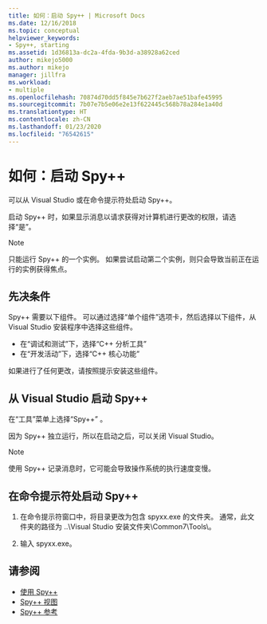 ```yaml
---
title: 如何：启动 Spy++ | Microsoft Docs
ms.date: 12/16/2018
ms.topic: conceptual
helpviewer_keywords:
- Spy++, starting
ms.assetid: 1d36813a-dc2a-4fda-9b3d-a38928a62ced
author: mikejo5000
ms.author: mikejo
manager: jillfra
ms.workload:
- multiple
ms.openlocfilehash: 70874d70dd5f845e7b627f2aeb7ae51bafe45995
ms.sourcegitcommit: 7b07e7b5e06e2e13f622445c568b78a284e1a40d
ms.translationtype: HT
ms.contentlocale: zh-CN
ms.lasthandoff: 01/23/2020
ms.locfileid: "76542615"
---
```

# <a name="how-to-start-spy"></a>如何：启动 Spy++

可以从 Visual Studio 或在命令提示符处启动 Spy++。

 启动 Spy++ 时，如果显示消息以请求获得对计算机进行更改的权限，请选择“是”。

> [!NOTE]
> 只能运行 Spy++ 的一个实例。 如果尝试启动第二个实例，则只会导致当前正在运行的实例获得焦点。

## <a name="prerequisites"></a>先决条件

Spy++ 需要以下组件。 可以通过选择“单个组件”选项卡，然后选择以下组件，从 Visual Studio 安装程序中选择这些组件。

* 在“调试和测试”下，选择“C++ 分析工具”
* 在“开发活动”下，选择“C++ 核心功能”

如果进行了任何更改，请按照提示安装这些组件。

## <a name="start-spy-from-visual-studio"></a>从 Visual Studio 启动 Spy++

在“工具”菜单上选择“Spy++” 。

因为 Spy++ 独立运行，所以在启动之后，可以关闭 Visual Studio。

> [!NOTE]
> 使用 Spy++ 记录消息时，它可能会导致操作系统的执行速度变慢。

## <a name="start-spy-at-a-command-prompt"></a>在命令提示符处启动 Spy++

1. 在命令提示符窗口中，将目录更改为包含 spyxx.exe 的文件夹。 通常，此文件夹的路径为 ..\\Visual Studio 安装文件夹\Common7\Tools\\。

2. 输入 spyxx.exe。

## <a name="see-also"></a>请参阅
- [使用 Spy++](../debugger/using-spy-increment.md)
- [Spy++ 视图](../debugger/spy-increment-views.md)
- [Spy++ 参考](../debugger/spy-increment-reference.md)
